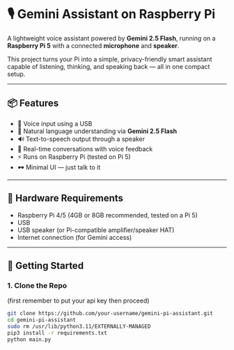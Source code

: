 # 🎙️ Gemini Assistant on Raspberry Pi

A lightweight voice assistant powered by **Gemini 2.5 Flash**, running on a **Raspberry Pi 5** with a connected **microphone** and **speaker**.

This project turns your Pi into a simple, privacy-friendly smart assistant capable of listening, thinking, and speaking back — all in one compact setup.

---

## 📦 Features

- 🎤 Voice input using a USB
- 🧠 Natural language understanding via **Gemini 2.5 Flash**
- 🔊 Text-to-speech output through a speaker
- 💬 Real-time conversations with voice feedback
- ⚡ Runs on Raspberry Pi (tested on Pi 5)
- 🕶️ Minimal UI — just talk to it

---

## 🧰 Hardware Requirements

- Raspberry Pi 4/5 (4GB or 8GB recommended, tested on a Pi 5)
- USB
- USB speaker (or Pi-compatible amplifier/speaker HAT)
- Internet connection (for Gemini access)

---

## 🚀 Getting Started

### 1. Clone the Repo

(first remember to put your api key then proceed)
```bash
git clone https://github.com/your-username/gemini-pi-assistant.git
cd gemini-pi-assistant
sudo rm /usr/lib/python3.11/EXTERNALLY-MANAGED
pip3 install -r requirements.txt
python main.py

